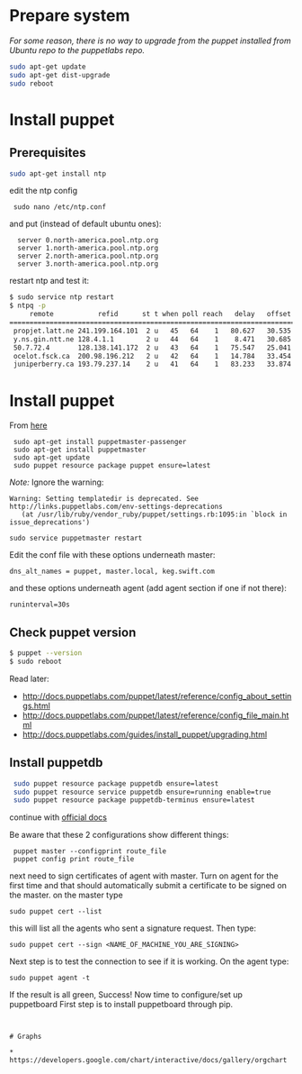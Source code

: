 # Prepare system

_For some reason, there is no way to upgrade from the puppet installed from Ubuntu repo to the puppetlabs repo._

```bash
sudo apt-get update 
sudo apt-get dist-upgrade
sudo reboot
```

# Install puppet

## Prerequisites

```bash
sudo apt-get install ntp
```

edit the ntp config

```
 sudo nano /etc/ntp.conf
```

and put (instead of default ubuntu ones):

```
  server 0.north-america.pool.ntp.org
  server 1.north-america.pool.ntp.org
  server 2.north-america.pool.ntp.org
  server 3.north-america.pool.ntp.org
```
	
restart ntp and test it:

```bash
$ sudo service ntp restart
$ ntpq -p
     remote           refid      st t when poll reach   delay   offset  jitter
==============================================================================
 propjet.latt.ne 241.199.164.101  2 u   45   64    1   80.627   30.535   0.000
 y.ns.gin.ntt.ne 128.4.1.1        2 u   44   64    1    8.471   30.685   0.000
 50.7.72.4       128.138.141.172  2 u   43   64    1   75.547   25.041   0.000
 ocelot.fsck.ca  200.98.196.212   2 u   42   64    1   14.784   33.454   0.000
 juniperberry.ca 193.79.237.14    2 u   41   64    1   83.233   33.874   0.000
```

# Install puppet

From [here](http://docs.puppetlabs.com/guides/install_puppet/install_debian_ubuntu.html)

```
 sudo apt-get install puppetmaster-passenger
 sudo apt-get install puppetmaster
 sudo apt-get update
 sudo puppet resource package puppet ensure=latest
```

_Note:_ Ignore the warning:

```
Warning: Setting templatedir is deprecated. See http://links.puppetlabs.com/env-settings-deprecations
   (at /usr/lib/ruby/vendor_ruby/puppet/settings.rb:1095:in `block in issue_deprecations')
```

```
sudo service puppetmaster restart
```

Edit the conf file with these options underneath master:
```
dns_alt_names = puppet, master.local, keg.swift.com
```
and these options underneath agent (add agent section if one if not there):
```
runinterval=30s
```

## Check puppet version

```bash
$ puppet --version
$ sudo reboot
```

Read later:
 * http://docs.puppetlabs.com/puppet/latest/reference/config_about_settings.html
 * http://docs.puppetlabs.com/puppet/latest/reference/config_file_main.html
 * http://docs.puppetlabs.com/guides/install_puppet/upgrading.html

## Install puppetdb

```bash
 sudo puppet resource package puppetdb ensure=latest
 sudo puppet resource service puppetdb ensure=running enable=true
 sudo puppet resource package puppetdb-terminus ensure=latest
```

continue with [official docs](http://docs.puppetlabs.com/puppetdb/2.1/connect_puppet_master.html)

Be aware that these 2 configurations show different things:

```
 puppet master --configprint route_file
 puppet config print route_file
```

next need to sign certificates of agent with master. Turn on agent for the first time and that should automatically submit a certificate to be signed on the master. on the master type

```
sudo puppet cert --list
```
this will list all the agents who sent a signature request. Then type:
```
sudo puppet cert --sign <NAME_OF_MACHINE_YOU_ARE_SIGNING>
```
 
Next step is to test the connection to see if it is working. On the agent type:
```
sudo puppet agent -t
```

If the result is all green, Success! Now time to configure/set up puppetboard
First step is to install puppetboard through pip.
```


# Graphs

* https://developers.google.com/chart/interactive/docs/gallery/orgchart




